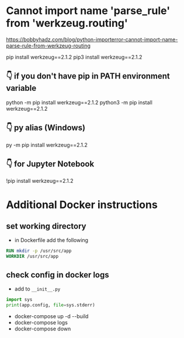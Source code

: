 # Cannot import name 'parse_rule' from 'werkzeug.routing'

https://bobbyhadz.com/blog/python-importerror-cannot-import-name-parse-rule-from-werkzeug-routing


pip install werkzeug==2.1.2
pip3 install werkzeug==2.1.2

## 👇️ if you don't have pip in PATH environment variable
python -m pip install werkzeug==2.1.2
python3 -m pip install werkzeug==2.1.2

## 👇️ py alias (Windows)
py -m pip install werkzeug==2.1.2

## 👇️ for Jupyter Notebook
!pip install werkzeug==2.1.2



# Additional Docker instructions 
## set working directory
- in Dockerfile add the following
```Dockerfile
RUN mkdir -p /usr/src/app
WORKDIR /usr/src/app
```

## check config in docker logs
- add to `__init__.py`
```python
import sys
print(app.config, file=sys.stderr)
```
- docker-compose up -d --build
- docker-compose logs
- docker-compose down